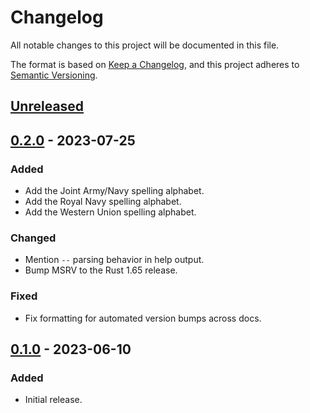 # Changelog

All notable changes to this project will be documented in this file.

The format is based on [Keep a Changelog][1], and this project adheres to
[Semantic Versioning][2].

[1]: https://keepachangelog.com/en/1.1.0/
[2]: https://semver.org/spec/v2.0.0.html

<!-- next-header -->

## [Unreleased] <!-- release-date -->

## [0.2.0] - 2023-07-25

### Added

- Add the Joint Army/Navy spelling alphabet.
- Add the Royal Navy spelling alphabet.
- Add the Western Union spelling alphabet.

### Changed

- Mention `--` parsing behavior in help output.
- Bump MSRV to the Rust 1.65 release.

### Fixed

- Fix formatting for automated version bumps across docs.

## [0.1.0] - 2023-06-10

### Added

- Initial release.

<!-- next-url -->

[Unreleased]: https://github.com/EarthmanMuons/spellout/compare/v0.2.0...HEAD
[0.2.0]: https://github.com/EarthmanMuons/spellout/compare/v0.1.0...v0.2.0
[0.1.0]: https://github.com/EarthmanMuons/spellout/commits/v0.1.0
